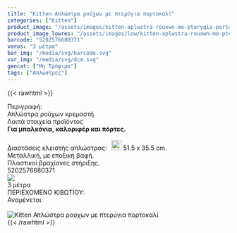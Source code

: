 ```yaml
---
title: "Kitten Απλώστρα ρούχων με πτερύγια πορτοκαλί"
categories: ["Kitten"]
product_image: "/assets/images/kitten-aplwstra-rouxwn-me-pterygia-portokali.jpg"
product_image_lowres: "/assets/images/low/kitten-aplwstra-rouxwn-me-pterygia-portokali.jpg"
barcode: "5202576680371"
varos: "3 μέτρα"
bar_img: "/media/svg/barcode.svg"
var_img: "/media/svg/dcm.svg"
gencat: ["Μη Τρόφιμα"]
tags: ["Απλώστρες"]
---
```

{{< rawhtml >}}

<div class="sload207"><div class="product"><div id="sistatika">Περιγραφή:</div><div class="alltext">Απλώστρα ρούχων κρεµαστή.</div><div id="loipa">Λοιπά στοιχεία προϊόντος</div><div class="alltext" style="margin:0"><b>Για µπαλκόνια, καλοριφέρ και πόρτες.</b><br><br>Διαστάσεις κλειστής απλώστρας:<img src="/media/svg/dcm.svg" style="height:23px;margin-left:10px;margin-bottom:-3px;padding-bottom:0"> 51.5 x 35.5 cm.<br>Μεταλλική, µε εποξική βαφή.<br>Πλαστικοί βραχίονες στήριξης.</div><div id="barcode"><div id="barimage1"></div><span id="bartext">5202576680371</span></div><div id="varos"><div id="varosimage" style="margin:0"><img src="/media/svg/dcm.svg"></div><span id="varostext">3 μέτρα</span></div><div id="kivotio">ΠΕΡΙΕΧΟΜΕΝΟ ΚΙΒΩΤΙΟΥ:<br>Αναμένεται</div><br><div class="pimg"><img alt="Kitten Απλώστρα ρούχων με πτερύγια πορτοκαλί" title="Kitten Απλώστρα ρούχων με πτερύγια πορτοκαλί" src="/assets/images/kitten-aplwstra-rouxwn-me-pterygia-portokali.jpg"></div></div></div>
{{< /rawhtml >}}


